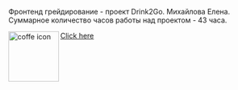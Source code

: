 Фронтенд грейдирование - проект Drink2Go.
Михайлова Елена.
Суммарное количество часов работы над проектом - 43 часа.

<img align="left" src="https://user-images.githubusercontent.com/96042722/194139024-5044d90c-8c75-40ca-bf00-8f15e18d4f10.svg" width="100px" height="100px"  alt="coffe icon"/>
<a align="center" href="https://elenamihailova.github.io/Drink2go/"> Click here </a>

